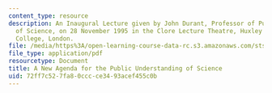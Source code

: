 ```yaml
---
content_type: resource
description: An Inaugural Lecture given by John Durant, Professor of Public Understanding
  of Science, on 28 November 1995 in the Clore Lecture Theatre, Huxley Building, Imperial
  College, London.
file: /media/https%3A/open-learning-course-data-rc.s3.amazonaws.com/sts-014-principles-and-practice-of-science-communication-spring-2006/72ff7c527fa80cccce3493acef455c0b_durant_newagenda.pdf
file_type: application/pdf
resourcetype: Document
title: A New Agenda for the Public Understanding of Science
uid: 72ff7c52-7fa8-0ccc-ce34-93acef455c0b
---
```

